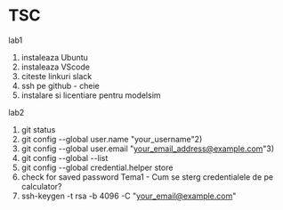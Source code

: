 # TSC

lab1
1. instaleaza Ubuntu
2. instaleaza VScode
3. citeste linkuri slack
4. ssh pe github - cheie
5. instalare si licentiare pentru modelsim


lab2
1. git status
2. git config --global user.name "your_username"2)
3. git config --global user.email "your_email_address@example.com"3) 
4. git config --global --list
5. git config --global credential.helper store
6. check for saved password
Tema1 - Cum se sterg credentialele de pe calculator?
7. ssh-keygen -t rsa -b 4096 -C "your_email@example.com"